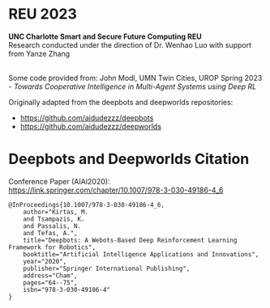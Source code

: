 # REU 2023

**UNC Charlotte Smart and Secure Future Computing REU** <br>
Research conducted under the direction of Dr. Wenhao Luo with support from Yanze Zhang <br> <br>


Some code provided from: John Modl, UMN Twin Cities, UROP Spring 2023 - *Towards Cooperative Intelligence in Multi-Agent Systems using Deep RL*

Originally adapted from the deepbots and deepworlds repositories: 
- https://github.com/aidudezzz/deepbots
- https://github.com/aidudezzz/deepworlds


# Deepbots and Deepworlds Citation

Conference Paper (AIAI2020): https://link.springer.com/chapter/10.1007/978-3-030-49186-4_6

```
@InProceedings{10.1007/978-3-030-49186-4_6,
    author="Kirtas, M.
    and Tsampazis, K.
    and Passalis, N.
    and Tefas, A.",
    title="Deepbots: A Webots-Based Deep Reinforcement Learning Framework for Robotics",
    booktitle="Artificial Intelligence Applications and Innovations",
    year="2020",
    publisher="Springer International Publishing",
    address="Cham",
    pages="64--75",
    isbn="978-3-030-49186-4"
}
```

